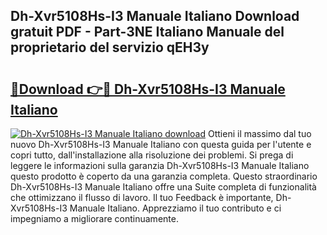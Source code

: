 ## Dh-Xvr5108Hs-I3 Manuale Italiano Download gratuit PDF - Part-3NE Italiano Manuale del proprietario del servizio qEH3y

# <h2><a href="http://dfd3lmk.blite.top/?on=Dh-Xvr5108Hs-I3+Manuale+Italiano">🔗Download 👉🔴 Dh-Xvr5108Hs-I3 Manuale Italiano</a></h2>

[![Dh-Xvr5108Hs-I3 Manuale Italiano download](https://i.imgur.com/lujVjoI.png)](http://dfd3lmk.blite.top/?on=Dh-Xvr5108Hs-I3+Manuale+Italiano)
Ottieni il massimo dal tuo nuovo Dh-Xvr5108Hs-I3 Manuale Italiano con questa guida per l'utente e copri tutto, dall'installazione alla risoluzione dei problemi. Si prega di leggere le informazioni sulla garanzia Dh-Xvr5108Hs-I3 Manuale Italiano questo prodotto è coperto da una garanzia completa. Questo straordinario Dh-Xvr5108Hs-I3 Manuale Italiano offre una Suite completa di funzionalità che ottimizzano il flusso di lavoro. Il tuo Feedback è importante, Dh-Xvr5108Hs-I3 Manuale Italiano. Apprezziamo il tuo contributo e ci impegniamo a migliorare continuamente.
